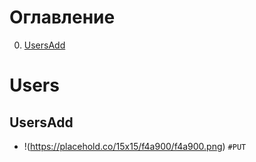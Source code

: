 # Оглавление

0. [UsersAdd](#UsersAdd)

# Users

## UsersAdd
- !(https://placehold.co/15x15/f4a900/f4a900.png) `#PUT` 

